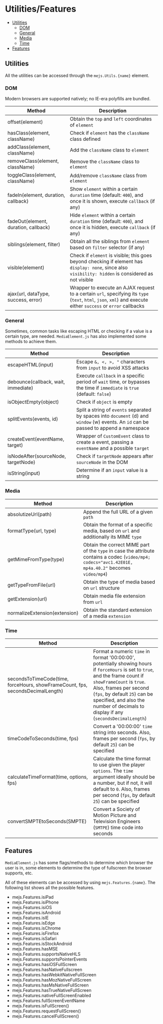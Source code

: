 # Utilities/Features

* [Utilities](#utils)
	* [DOM](#dom)
	* [General](#general)
	* [Media](#media)
	* [Time](#time)
* [Features](#features)

<a id="utils"></a>
## Utilities
All the utilities can be accessed through the `mejs.Utils.{name}` element.

<a id="dom"></a>
### DOM
Modern browsers are supported natively; no IE-era polyfills are bundled.

Method | Description
------ | --------
offset(element) |  Obtain the `top` and `left` coordinates of `element`
hasClass(element, className) | Check if `element` has the `className` class defined
addClass(element, className) | Add the `className` class to `element`
removeClass(element, className) | Remove the `className` class to `element`
toggleClass(element, className) | Add/remove `className` class from `element`
fadeIn(element, duration, callback) | Show `element` within a certain `duration` time (default: `400`), and once it is shown, execute `callback` (if any)
fadeOut(element, duration, callback) | Hide `element` within a certain `duration` time (default: `400`), and once it is hidden, execute `callback` (if any)
siblings(element, filter) | Obtain all the siblings from `element` based on `filter` selector (if any)
visible(element) | Check if `element` is visible; this goes beyond checking if element has `display: none`, since also `visibility: hidden` is considered as not visible
ajax(url, dataType, success, error) | Wrapper to execute an AJAX request to a certain `url`, specifying its `type` (`text`, `html`, `json`, `xml`) and execute either `success` or `error` callbacks

<a id="general"></a>
### General

Sometimes, common tasks like escaping HTML or checking if a value is a certain type, are needed. `MediaElement.js` has also implemented some methods to achieve them.

Method | Description
------ | --------
escapeHTML(input) | Escape `&, <, >, "` characters from `input` to avoid XSS attacks
debounce(callback, wait, immediate) | Execute `callback` in a specific period of `wait` time, or bypasses the time if `immediate` is `true` (default: `false`)
isObjectEmpty(object) | Check if `object` is empty
splitEvents(events, id) | Split a string of `events` separated by spaces into `document` (d) and `window` (w) events. An `id` can be passed to append a namespace
createEvent(eventName, target) | Wrapper of `CustomEvent` class to create a event, passing a `eventName` and a possible `target`
isNodeAfter(sourceNode, targetNode) | Check if `targetNode` appears after `sourceNode` in the DOM
isString(input) | Determine if an `input` value is a string

<a id="media"></a>
### Media

Method | Description
------ | --------
absolutizeUrl(path) | Append the full URL of a given `path`
formatType(url, type) | Obtain the format of a specific media, based on `url` and additionally its MIME `type`
getMimeFromType(type) | Obtain the correct MIME part of the `type` in case the attribute contains a codec (`video/mp4; codecs="avc1.42E01E, mp4a.40.2"` becomes `video/mp4`)
getTypeFromFile(url) | Obtain the type of media based on `url` structure
getExtension(url) | Obtain media file extension from `url`
normalizeExtension(extension) | Obtain the standard extension of a media `extension`


<a id="time"></a>
### Time

Method | Description
------ | --------
secondsToTimeCode(time, forceHours, showFrameCount, fps, secondsDecimalLength) | Format a numeric `time` in format '00:00:00', potentially showing hours if `forceHours` is set to `true`, and the frame count if `showFrameCount` is `true`. Also, frames per second (`fps`, by default `25`) can be specified, and also the number of decimals to display if any (`secondsDecimalLength`)
timeCodeToSeconds(time, fps) | Convert a '00:00:00' `time` string into seconds. Also, frames per second (`fps`, by default `25`) can be specified
calculateTimeFormat(time, options, fps) | Calculate the time format to use given the player `options`. The `time` argument ideally should be a number, but if not, it will default to `0`. Also, frames per second (`fps`, by default `25`) can be specified
convertSMPTEtoSeconds(SMPTE) | Convert a Society of Motion Picture and Television Engineers (`SMTPE`) time code into seconds

<a id="features"></a>
## Features

`MediaElement.js` has some flags/methods to determine which browser the user is in, some elements to determine the type of fullscreen the browser supports, etc.

All of these elements can be accessed by using `mejs.Features.{name}`. The following list shows all the possible features.

* mejs.Features.isiPad
* mejs.Features.isiPhone
* mejs.Features.isiOS
* mejs.Features.isAndroid
* mejs.Features.isIE
* mejs.Features.isEdge
* mejs.Features.isChrome
* mejs.Features.isFirefox
* mejs.Features.isSafari
* mejs.Features.isStockAndroid
* mejs.Features.hasMSE
* mejs.Features.supportsNativeHLS
* mejs.Features.supportsPointerEvents
* mejs.Features.hasiOSFullScreen
* mejs.Features.hasNativeFullscreen
* mejs.Features.hasWebkitNativeFullScreen
* mejs.Features.hasMozNativeFullScreen
* mejs.Features.hasMsNativeFullScreen
* mejs.Features.hasTrueNativeFullScreen
* mejs.Features.nativeFullScreenEnabled
* mejs.Features.fullScreenEventName
* mejs.Features.isFullScreen()
* mejs.Features.requestFullScreen()
* mejs.Features.cancelFullScreen()
